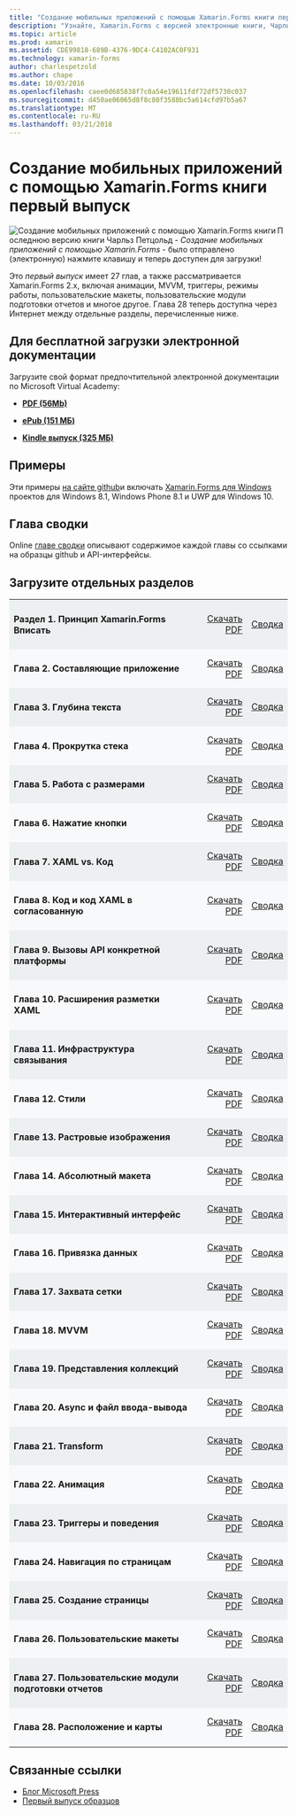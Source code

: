 ```yaml
---
title: "Создание мобильных приложений с помощью Xamarin.Forms книги первый выпуск"
description: "Узнайте, Xamarin.Forms с версией электронные книги, Чарльз Петцольд создания мобильных приложений."
ms.topic: article
ms.prod: xamarin
ms.assetid: CDE99818-689B-4376-9DC4-C4102AC0F931
ms.technology: xamarin-forms
author: charlespetzold
ms.author: chape
ms.date: 10/03/2016
ms.openlocfilehash: caee0d685838f7c0a54e19611fdf72df5730c037
ms.sourcegitcommit: d450ae06065d8f8c80f3588bc5a614cfd97b5a67
ms.translationtype: MT
ms.contentlocale: ru-RU
ms.lasthandoff: 03/21/2018
---
```

# <a name="creating-mobile-apps-with-xamarinforms-book-first-edition"></a>Создание мобильных приложений с помощью Xamarin.Forms книги первый выпуск

<p><img src="Images/Cover-sml.png" title="Создание мобильных приложений с помощью Xamarin.Forms книги" align="left" />Последнюю версию книги Чарльз Петцольд - <i>Создание мобильных приложений с помощью Xamarin.Forms</i> - было отправлено (электронную) нажмите клавишу и теперь доступен для загрузки!</p>

Это *первый выпуск* имеет 27 глав, а также рассматривается Xamarin.Forms&nbsp;2.x, включая анимации, MVVM, триггеры, режимы работы, пользовательские макеты, пользовательские модули подготовки отчетов и многое другое.
Глава 28 теперь доступна через Интернет между отдельные разделы, перечисленные ниже.

## <a name="download-ebook-for-free"></a>Для бесплатной загрузки электронной документации

Загрузите свой формат предпочтительной электронной документации по Microsoft Virtual Academy:

*    [**PDF (56Mb)**](https://aka.ms/xamebook)

*    [**ePub (151 МБ)**](https://aka.ms/xamebook/epub)

*    [**Kindle выпуск (325 МБ)**](https://aka.ms/xamebook/mobi)

## <a name="samples"></a>Примеры

Эти примеры [на сайте github](https://github.com/xamarin/xamarin-forms-book-samples)и включать [Xamarin.Forms для Windows](~/xamarin-forms/platform/windows/index.md) проектов для Windows 8.1, Windows Phone 8.1 и UWP для Windows 10.

## <a name="chapter-summaries"></a>Глава сводки

Online [главе сводки](summaries/index.md) описывают содержимое каждой главы со ссылками на образцы github и API-интерфейсы.

## <a name="download-individual-chapters"></a>Загрузите отдельных разделов

<table style="border:0px; box-shadow:0 0px 0px" cellpadding="0" cellspacing="2" border="0" width="85%">
<tr style="background:#ecf0f1">
  <td style="border:0px;">
    <h4>Раздел 1. Принцип Xamarin.Forms Вписать</h4>
  </td>
  <td style="border:0px;" align="right"><a href="https://download.xamarin.com/developer/xamarin-forms-book/XamarinFormsBook-Ch01-Apr2016.pdf">Скачать PDF</a> </td>
  <td style="border:0px;" align="right"><a href="summaries/chapter01.md">Сводка</a></td>
</tr>
<tr style="background:#f8f9fa">
  <td style="border:0px;">
    <h4>Глава 2. Составляющие приложение</h4>
  </td>
  <td style="border:0px;" align="right"><a href="https://download.xamarin.com/developer/xamarin-forms-book/XamarinFormsBook-Ch02-Apr2016.pdf">Скачать PDF</a> </td>
  <td style="border:0px;" align="right"><a href="summaries/chapter02.md">Сводка</a></td>
</tr>
<tr style="background:#ecf0f1">
  <td style="border:0px;">
    <h4>Глава 3. Глубина текста</h4>
  </td>
  <td style="border:0px;" align="right"><a href="https://download.xamarin.com/developer/xamarin-forms-book/XamarinFormsBook-Ch03-Apr2016.pdf">Скачать PDF</a> </td>
  <td style="border:0px;" align="right"><a href="summaries/chapter03.md">Сводка</a></td>
</tr>
<tr style="background:#f8f9fa">
  <td style="border:0px;">
    <h4>Глава 4. Прокрутка стека</h4>
  </td>
  <td style="border:0px;" align="right"><a href="https://download.xamarin.com/developer/xamarin-forms-book/XamarinFormsBook-Ch04-Apr2016.pdf">Скачать PDF</a> </td>
  <td style="border:0px;" align="right"><a href="summaries/chapter04.md">Сводка</a></td>
</tr>
<tr style="background:#ecf0f1">
  <td style="border:0px;">
    <h4>Глава 5. Работа с размерами</h4>
  </td>
  <td style="border:0px;" align="right"><a href="https://download.xamarin.com/developer/xamarin-forms-book/XamarinFormsBook-Ch05-Apr2016.pdf">Скачать PDF</a> </td>
  <td style="border:0px;" align="right"><a href="summaries/chapter05.md">Сводка</a></td>
</tr>
<tr style="background:#f8f9fa">
  <td style="border:0px;">
    <h4>Глава 6. Нажатие кнопки</h4>
  </td>
  <td style="border:0px;" align="right"><a href="https://download.xamarin.com/developer/xamarin-forms-book/XamarinFormsBook-Ch06-Apr2016.pdf">Скачать PDF</a> </td>
  <td style="border:0px;" align="right"><a href="summaries/chapter06.md">Сводка</a></td>
</tr>
<tr style="background:#ecf0f1">
  <td style="border:0px;">
    <h4>Глава 7. XAML vs. Код</h4>
  </td>
  <td style="border:0px;" align="right"><a href="https://download.xamarin.com/developer/xamarin-forms-book/XamarinFormsBook-Ch07-Apr2016.pdf">Скачать PDF</a> </td>
  <td style="border:0px;" align="right"><a href="summaries/chapter07.md">Сводка</a></td>
</tr>
<tr style="background:#f8f9fa">
  <td style="border:0px;">
    <h4>Глава 8. Код и код XAML в согласованную</h4>
  </td>
  <td style="border:0px;" align="right"><a href="https://download.xamarin.com/developer/xamarin-forms-book/XamarinFormsBook-Ch08-Apr2016.pdf">Скачать PDF</a> </td>
  <td style="border:0px;" align="right"><a href="summaries/chapter08.md">Сводка</a></td>
</tr>
<tr style="background:#ecf0f1">
  <td style="border:0px;">
    <h4>Глава 9. Вызовы API конкретной платформы</h4>
  </td>
  <td style="border:0px;" align="right"><a href="https://download.xamarin.com/developer/xamarin-forms-book/XamarinFormsBook-Ch09-Apr2016.pdf">Скачать PDF</a> </td>
  <td style="border:0px;" align="right"><a href="summaries/chapter09.md">Сводка</a></td>
</tr>
<tr style="background:#f8f9fa">
  <td style="border:0px;">
    <h4>Глава 10. Расширения разметки XAML</h4>
  </td>
  <td style="border:0px;" align="right"><a href="https://download.xamarin.com/developer/xamarin-forms-book/XamarinFormsBook-Ch10-Apr2016.pdf">Скачать PDF</a> </td>
  <td style="border:0px;" align="right"><a href="summaries/chapter10.md">Сводка</a></td>
</tr>
<tr style="background:#ecf0f1">
  <td style="border:0px;">
    <h4>Глава 11. Инфраструктура связывания</h4>
  </td>
  <td style="border:0px;" align="right"><a href="https://download.xamarin.com/developer/xamarin-forms-book/XamarinFormsBook-Ch11-Apr2016.pdf">Скачать PDF</a> </td>
  <td style="border:0px;" align="right"><a href="summaries/chapter11.md">Сводка</a></td>
</tr>
<tr style="background:#f8f9fa">
  <td style="border:0px;">
    <h4>Глава 12. Стили</h4>
  </td>
  <td style="border:0px;" align="right"><a href="https://download.xamarin.com/developer/xamarin-forms-book/XamarinFormsBook-Ch12-Apr2016.pdf">Скачать PDF</a> </td>
  <td style="border:0px;" align="right"><a href="summaries/chapter12.md">Сводка</a></td>
</tr>
<tr style="background:#ecf0f1">
  <td style="border:0px;">
    <h4>Главе 13. Растровые изображения</h4>
  </td>
  <td style="border:0px;" align="right"><a href="https://download.xamarin.com/developer/xamarin-forms-book/XamarinFormsBook-Ch13-Apr2016.pdf">Скачать PDF</a> </td>
  <td style="border:0px;" align="right"><a href="summaries/chapter13.md">Сводка</a></td>
</tr>
<tr style="background:#f8f9fa">
  <td style="border:0px;">
    <h4>Глава 14. Абсолютный макета</h4>
  </td>
  <td style="border:0px;" align="right"><a href="https://download.xamarin.com/developer/xamarin-forms-book/XamarinFormsBook-Ch14-Apr2016.pdf">Скачать PDF</a> </td>
  <td style="border:0px;" align="right"><a href="summaries/chapter14.md">Сводка</a></td>
</tr>
<tr style="background:#ecf0f1">
  <td style="border:0px;">
    <h4>Глава 15. Интерактивный интерфейс</h4>
  </td>
  <td style="border:0px;" align="right"><a href="https://download.xamarin.com/developer/xamarin-forms-book/XamarinFormsBook-Ch15-Apr2016.pdf">Скачать PDF</a> </td>
  <td style="border:0px;" align="right"><a href="summaries/chapter15.md">Сводка</a></td>
</tr>
<tr style="background:#f8f9fa">
  <td style="border:0px;">
    <h4>Глава 16. Привязка данных</h4>
  </td>
  <td style="border:0px;" align="right"><a href="https://download.xamarin.com/developer/xamarin-forms-book/XamarinFormsBook-Ch16-Apr2016.pdf">Скачать PDF</a> </td>
  <td style="border:0px;" align="right"><a href="summaries/chapter16.md">Сводка</a></td>
</tr>
<tr style="background:#ecf0f1">
  <td style="border:0px;">
    <h4>Глава 17. Захвата сетки</h4>
  </td>
  <td style="border:0px;" align="right"><a href="https://download.xamarin.com/developer/xamarin-forms-book/XamarinFormsBook-Ch17-Apr2016.pdf">Скачать PDF</a> </td>
  <td style="border:0px;" align="right"><a href="summaries/chapter17.md">Сводка</a></td></tr>
<tr style="background:#f8f9fa">
  <td style="border:0px;">
    <h4>Глава 18. MVVM</h4>
  </td>
  <td style="border:0px;" align="right"><a href="https://download.xamarin.com/developer/xamarin-forms-book/XamarinFormsBook-Ch18-Apr2016.pdf">Скачать PDF</a> </td>
  <td style="border:0px;" align="right"><a href="summaries/chapter18.md">Сводка</a></td></tr>
<tr style="background:#ecf0f1">
  <td style="border:0px;">
    <h4>Глава 19. Представления коллекций</h4>
  </td>
  <td style="border:0px;" align="right"><a href="https://download.xamarin.com/developer/xamarin-forms-book/XamarinFormsBook-Ch19-Apr2016.pdf">Скачать PDF</a> </td>
  <td style="border:0px;" align="right"><a href="summaries/chapter19.md">Сводка</a></td></tr>
<tr style="background:#f8f9fa">
  <td style="border:0px;">
    <h4>Глава 20. Async и файл ввода-вывода</h4>
  </td>
  <td style="border:0px;" align="right"><a href="https://download.xamarin.com/developer/xamarin-forms-book/XamarinFormsBook-Ch20-Apr2016.pdf">Скачать PDF</a> </td>
  <td style="border:0px;" align="right"><a href="summaries/chapter20.md">Сводка</a></td></tr>
<tr style="background:#ecf0f1">
  <td style="border:0px;">
    <h4>Глава 21. Transform</h4>
  </td>
  <td style="border:0px;" align="right"><a href="https://download.xamarin.com/developer/xamarin-forms-book/XamarinFormsBook-Ch21-Apr2016.pdf">Скачать PDF</a> </td>
  <td style="border:0px;" align="right"><a href="summaries/chapter21.md">Сводка</a></td></tr>
</tr>
<tr style="background:#f8f9fa">
  <td style="border:0px;">
    <h4>Глава 22. Анимация</h4>
  </td>
  <td style="border:0px;" align="right"><a href="https://download.xamarin.com/developer/xamarin-forms-book/XamarinFormsBook-Ch22-Apr2016.pdf">Скачать PDF</a> </td>
  <td style="border:0px;" align="right"><a href="summaries/chapter22.md">Сводка</a></td></tr>
</tr>
<tr style="background:#ecf0f1">
  <td style="border:0px;">
    <h4>Глава 23. Триггеры и поведения</h4>
  </td>
  <td style="border:0px;" align="right"><a href="https://download.xamarin.com/developer/xamarin-forms-book/XamarinFormsBook-Ch23-Apr2016.pdf">Скачать PDF</a> </td>
  <td style="border:0px;" align="right"><a href="summaries/chapter23.md">Сводка</a></td></tr>
</tr>
<tr style="background:#f8f9fa">
  <td style="border:0px;">
    <h4>Глава 24. Навигация по страницам</h4>
  </td>
  <td style="border:0px;" align="right"><a href="https://download.xamarin.com/developer/xamarin-forms-book/XamarinFormsBook-Ch24-Apr2016.pdf">Скачать PDF</a> </td>
  <td style="border:0px;" align="right"><a href="summaries/chapter24.md">Сводка</a></td></tr>
</tr>
<tr style="background:#ecf0f1">
  <td style="border:0px;">
    <h4>Глава 25. Создание страницы</h4>
  </td>
  <td style="border:0px;" align="right"><a href="https://download.xamarin.com/developer/xamarin-forms-book/XamarinFormsBook-Ch25-Apr2016.pdf">Скачать PDF</a> </td>
  <td style="border:0px;" align="right"><a href="summaries/chapter25.md">Сводка</a></td></tr>
</tr>
<tr style="background:#f8f9fa">
  <td style="border:0px;">
    <h4>Глава 26. Пользовательские макеты</h4>
  </td>
  <td style="border:0px;" align="right"><a href="https://download.xamarin.com/developer/xamarin-forms-book/XamarinFormsBook-Ch26-Apr2016.pdf">Скачать PDF</a> </td>
  <td style="border:0px;" align="right"><a href="summaries/chapter26.md">Сводка</a></td></tr>
</tr>
<tr style="background:#ecf0f1">
  <td style="border:0px;">
    <h4>Глава 27. Пользовательские модули подготовки отчетов</h4>
  </td>
  <td style="border:0px;" align="right"><a href="https://download.xamarin.com/developer/xamarin-forms-book/XamarinFormsBook-Ch27-Apr2016.pdf">Скачать PDF</a> </td>
  <td style="border:0px;" align="right"><a href="summaries/chapter27.md">Сводка</a></td></tr>
</tr>
<tr style="background:#f8f9fa">
  <td style="border:0px;">
    <h4>Глава 28. Расположение и карты</h4>
  </td>
  <td style="border:0px;" align="right"><a href="https://download.xamarin.com/developer/xamarin-forms-book/XamarinFormsBook-Ch28-Aug2016.pdf">Скачать PDF</a> </td>
  <td style="border:0px;" align="right"><a href="summaries/chapter28.md">Сводка</a></td></tr>
</tr>
</table>



## <a name="related-links"></a>Связанные ссылки

- [Блог Microsoft Press](https://blogs.msdn.microsoft.com/microsoft_press/2016/03/31/free-ebook-creating-mobile-apps-with-xamarin-forms/)
- [Первый выпуск образцов](https://github.com/xamarin/xamarin-forms-book-samples)
